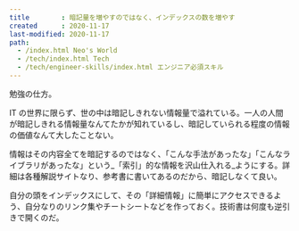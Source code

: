 ```yaml
---
title        : 暗記量を増やすのではなく、インデックスの数を増やす
created      : 2020-11-17
last-modified: 2020-11-17
path:
  - /index.html Neo's World
  - /tech/index.html Tech
  - /tech/engineer-skills/index.html エンジニア必須スキル
---
```


勉強の仕方。

IT の世界に限らず、世の中は暗記しきれない情報量で溢れている。一人の人間が暗記しきれる情報量なんてたかが知れているし、暗記していられる程度の情報の価値なんて大したことない。

情報はその内容全てを暗記するのではなく、「こんな手法があったな」「こんなライブラリがあったな」という_「索引」的な情報を沢山仕入れる_ようにする。詳細は各種解説サイトなり、参考書に書いてあるのだから、暗記しなくて良い。

自分の頭をインデックスにして、その「詳細情報」に簡単にアクセスできるよう、自分なりのリンク集やチートシートなどを作っておく。技術書は何度も逆引きで開くのだ。
